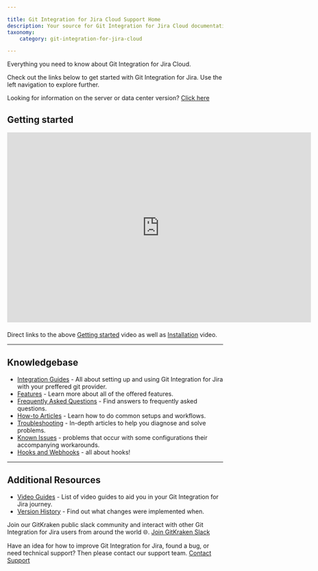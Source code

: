 ```yaml
---

title: Git Integration for Jira Cloud Support Home
description: Your source for Git Integration for Jira Cloud documentation
taxonomy:
    category: git-integration-for-jira-cloud

---
```


Everything you need to know about Git Integration for Jira Cloud.

Check out the links below to get started with Git Integration for Jira. Use the left navigation to explore further.

Looking for information on the server or data center version? [Click here](/git-integration-for-jira-data-center/git-integration-for-jira-home-self-manged)

## Getting started

<div class='embed-container embed-container--16-9'>
    <iframe width='709' height='443' src='https://fast.wistia.net/embed/iframe/8c0iq4hwdt?videoFoam=true' frameborder='0' allowfullscreen ></iframe>
</div>

<div style='margin-top:20px'>Direct links to the above <a href='https://bigbrassband.wistia.com/medias/8c0iq4hwdt'>Getting started</a> video as well as <a href='https://bigbrassband.wistia.com/medias/m9u64t1a3h'>Installation</a> video.</div>

***

## Knowledgebase  

- [Integration Guides](git-integration-for-jira-cloud/integration-guide-gij-cloud) - All about setting up and using Git Integration for Jira with your preffered git provider.
- [Features](git-integration-for-jira-self-managed/features-gij-cloud) - Learn more about all of the offered features.
- [Frequently Asked Questions](/git-integration-for-jira-self-managed/frequently-asked-questions-gij-cloud) - Find answers to frequently asked questions.
- [How-to Articles](/git-integration-for-jira-self-managed/how-to-articles-gij-cloud) - Learn how to do common setups and workflows.
- [Troubleshooting](/git-integration-for-jira-self-managed/troubleshooting-articles-gij-cloud) - In-depth articles to help you diagnose and solve problems. 
- [Known Issues](/git-integration-for-jira-self-managed/known-issues-gij-cloud) - problems that occur with some configurations their accompanying workarounds.
- [Hooks and Webhooks](git-integration-for-jira-self-managed/hooks-and-webhooks-gij-cloud) - all about hooks!

***

## Additional Resources

- [Video Guides](/git-integration-for-jira-self-managed/git-integration-jira-data-center-video-guides) - List of video guides to aid you in your Git Integration for Jira journey.
- [Version History](https://marketplace.atlassian.com/apps/4984/git-integration-for-jira/version-history) - Find out what changes were implemented when.

Join our GitKraken public slack community and interact with other Git Integration for Jira users from around the world 🌐.
[Join GitKraken Slack](https://slack.gitkraken.com/)

Have an idea for how to improve Git Integration for Jira, found a bug, or need technical support? Then please contact our support team.
[Contact Support](https://help.gitkraken.com/git-integration-for-jira-cloud/gij-cloud-contact-support/) 

